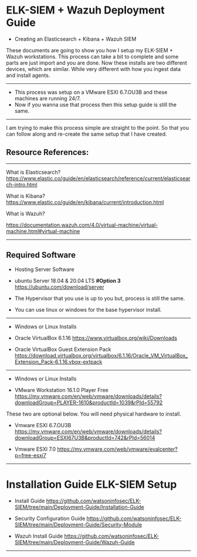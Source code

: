 # ELK-SIEM + Wazuh Deployment Guide

- Creating an Elasticsearch + Kibana + Wazuh SIEM 

These documents are going to show you how I setup my ELK-SIEM + Wazuh workstations. This process can take a bit to complete and some parts are just import and you are done. Now these installs are two different devices, which are similar. While very different with how you ingest data and install agents. 

-----------------------

- This process was setup on a VMware ESXI 6.7.OU3B  and these machines are running 24/7. 
- Now if you wanna use that process then this setup guide is still the same.

-----------------------



I am trying to make this process simple are straight to the point. So that you can follow along and re-create the same setup that I have created.

## Resource References:

-----------------------

What is Elasticsearch?
https://www.elastic.co/guide/en/elasticsearch/reference/current/elasticsearch-intro.html

What is Kibana?
https://www.elastic.co/guide/en/kibana/current/introduction.html

What is Wazuh? 

https://documentation.wazuh.com/4.0/virtual-machine/virtual-machine.html#virtual-machine

-----------------------

## Required Software


- Hosting Server Software 

- ubuntu Server 18.04 & 20.04 LTS **#Option 3**  https://ubuntu.com/download/server

- The Hypervisor that you use is up to you but, process is still the same.
- You can use linux or windows for the base hypervisor install.


-----------------------
- Windows or Linux Installs

- Oracle VirtualBox 6.1.16 https://www.virtualbox.org/wiki/Downloads

- Oracle VirtualBox Guest Extension Pack https://download.virtualbox.org/virtualbox/6.1.16/Oracle_VM_VirtualBox_Extension_Pack-6.1.16.vbox-extpack

-----------------------
- Windows or Linux Installs

- VMware Workstation 16.1.0 Player Free https://my.vmware.com/en/web/vmware/downloads/details?downloadGroup=PLAYER-1610&productId=1039&rPId=55792

These two are optional below.
You will need physical hardware to install.

- Vmware ESXI 6.7.OU3B https://my.vmware.com/en/web/vmware/downloads/details?downloadGroup=ESXI67U3B&productId=742&rPId=56014

- Vmware ESXI 7.0 https://my.vmware.com/web/vmware/evalcenter?p=free-esxi7

-----------------------
# Installation Guide ELK-SIEM Setup

- Install Guide https://github.com/watsoninfosec/ELK-SIEM/tree/main/Deployment-Guide/Installation-Guide

- Security Configuration Guide https://github.com/watsoninfosec/ELK-SIEM/tree/main/Deployment-Guide/Security-Module

- Wazuh Install Guide https://github.com/watsoninfosec/ELK-SIEM/tree/main/Deployment-Guide/Wazuh-Guide

-----------------------
